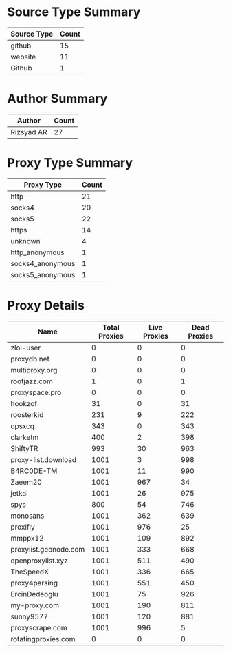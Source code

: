 # Source Type Summary

| Source Type | Count |
|-------------|-------|
| github | 15 |
| website | 11 |
| Github | 1 |


# Author Summary

| Author | Count |
|--------|-------|
| Rizsyad AR | 27 |


# Proxy Type Summary

| Proxy Type | Count |
|------------|-------|
| http | 21 |
| socks4 | 20 |
| socks5 | 22 |
| https | 14 |
| unknown | 4 |
| http_anonymous | 1 |
| socks4_anonymous | 1 |
| socks5_anonymous | 1 |


# Proxy Details

| Name | Total Proxies | Live Proxies | Dead Proxies |
|------|---------------|--------------|---------------|
| zloi-user | 0 | 0 | 0 |
| proxydb.net | 0 | 0 | 0 |
| multiproxy.org | 0 | 0 | 0 |
| rootjazz.com | 1 | 0 | 1 |
| proxyspace.pro | 0 | 0 | 0 |
| hookzof | 31 | 0 | 31 |
| roosterkid | 231 | 9 | 222 |
| opsxcq | 343 | 0 | 343 |
| clarketm | 400 | 2 | 398 |
| ShiftyTR | 993 | 30 | 963 |
| proxy-list.download | 1001 | 3 | 998 |
| B4RC0DE-TM | 1001 | 11 | 990 |
| Zaeem20 | 1001 | 967 | 34 |
| jetkai | 1001 | 26 | 975 |
| spys | 800 | 54 | 746 |
| monosans | 1001 | 362 | 639 |
| proxifly | 1001 | 976 | 25 |
| mmppx12 | 1001 | 109 | 892 |
| proxylist.geonode.com | 1001 | 333 | 668 |
| openproxylist.xyz | 1001 | 511 | 490 |
| TheSpeedX | 1001 | 336 | 665 |
| proxy4parsing | 1001 | 551 | 450 |
| ErcinDedeoglu | 1001 | 75 | 926 |
| my-proxy.com | 1001 | 190 | 811 |
| sunny9577 | 1001 | 120 | 881 |
| proxyscrape.com | 1001 | 996 | 5 |
| rotatingproxies.com | 0 | 0 | 0 |
